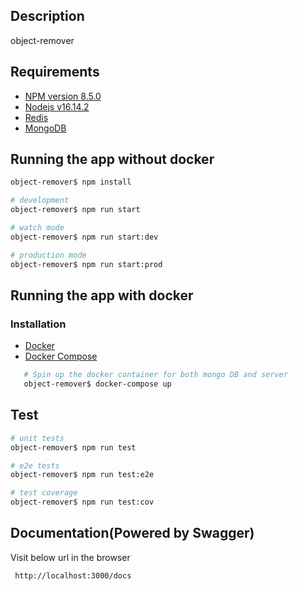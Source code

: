 ## Description

object-remover
## Requirements
- [NPM version 8.5.0](https://www.npmjs.com/package/npm)
- [Nodejs v16.14.2](https://nodejs.org/en)
- [Redis](https://redis.io/docs/getting-started/installation/)
- [MongoDB](https://mongodb.com/)

## Running the app without docker

```bash
object-remover$ npm install
```

```bash
# development
object-remover$ npm run start

# watch mode
object-remover$ npm run start:dev

# production mode
object-remover$ npm run start:prod
```
## Running the app with docker

### Installation

  - [Docker](https://www.docker.com/)
  - [Docker Compose](https://docs.docker.com/compose/) 

``` bash
   # Spin up the docker container for both mongo DB and server
   object-remover$ docker-compose up
```
## Test

```bash
# unit tests
object-remover$ npm run test

# e2e tests
object-remover$ npm run test:e2e

# test coverage
object-remover$ npm run test:cov
```
## Documentation(Powered by Swagger)
Visit below url in the browser
```
 http://localhost:3000/docs
```

